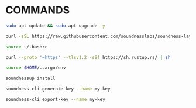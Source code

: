 # COMMANDS

```bash
sudo apt update && sudo apt upgrade -y
```

```bash
curl -sSL https://raw.githubusercontent.com/soundnesslabs/soundness-layer/main/soundnessup/install | bash
```
```bash
source ~/.bashrc
```

```bash
curl --proto '=https' --tlsv1.2 -sSf https://sh.rustup.rs/ | sh
```

```bash
source $HOME/.cargo/env
```

```bash
soundnessup install
```

```bash
soundness-cli generate-key --name my-key
```
```bash
soundness-cli export-key --name my-key
```
